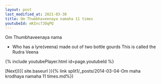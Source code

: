 ```yaml
---
layout: post
last_modified_at: 2021-03-30
title: Om Thumbhaveenaya namaha 11 times
youtubeId: mKInc7JDqPQ
---
```

 
 
Om Thumbhaveenaya nama 
 
 -  Who has a lyre(veena) made out of two bottle gourds This is called the Rudra Veena 
 
  
 
  
 
 
 
 
 
 


{% include youtubePlayer.html id=page.youtubeId %}
 
[Next]({{ site.baseurl }}{% link  split1/_posts/2014-03-04-Om maha krodhaya namaha 11 times.md%})
 
